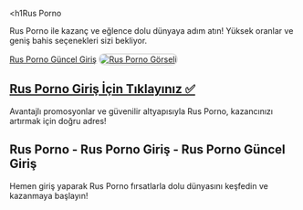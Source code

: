 <h1Rus Porno</h1>
<p>Rus Porno ile kazanç ve eğlence dolu dünyaya adım atın! Yüksek oranlar ve geniş bahis seçenekleri sizi bekliyor.</p>  
<a href="https://t2m.io/2284401" title="Rus Porno Güncel Giriş">Rus Porno Güncel Giriş</a>  

<a href="https://t2m.io/2284401">
    <img src="https://i.ibb.co/gtF7ptH/photo-2025-01-13-14-27-16.jpg" alt="Rus Porno Görseli" style="max-width: 100%; border: 2px solid #ddd; border-radius: 10px;">
</a>  

<h2><a href="https://t2m.io/2284401">Rus Porno Giriş İçin Tıklayınız ✅</a></h2>  
<p>Avantajlı promosyonlar ve güvenilir altyapısıyla Rus Porno, kazancınızı artırmak için doğru adres!</p>  

<h2>Rus Porno - Rus Porno Giriş - Rus Porno Güncel Giriş</h2>  
<p>Hemen giriş yaparak Rus Porno fırsatlarla dolu dünyasını keşfedin ve kazanmaya başlayın!</p>
